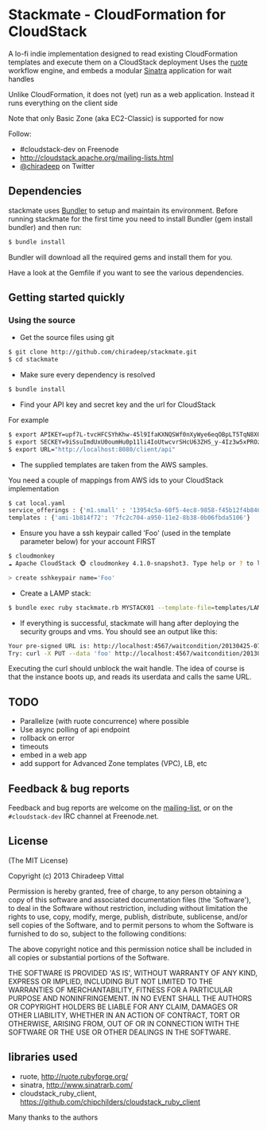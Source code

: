 # Stackmate - CloudFormation for CloudStack

A lo-fi indie implementation designed to read existing CloudFormation templates 
and execute them on a CloudStack deployment
Uses the [ruote](http://ruote.rubyforge.org) workflow engine,
and embeds a modular [Sinatra](http://www.sinatrarb.com/) application for wait handles

Unlike CloudFormation, it does not (yet) run as a web application. 
Instead it runs everything on the client side

Note that only Basic Zone (aka EC2-Classic) is supported for now

Follow:
* \#cloudstack-dev on Freenode
* <http://cloudstack.apache.org/mailing-lists.html>
* [@chiradeep](http://twitter.com/chiradeep) on Twitter

## Dependencies

stackmate uses [Bundler](http://gembundler.com/) to setup and maintain its
environment. Before running stackmate for the first time you need to install
Bundler (gem install bundler) and then run:

```bash
$ bundle install

```

Bundler will download all the required gems and install them for you.

Have a look at the Gemfile if you want to see the various dependencies.

## Getting started quickly

### Using the source

* Get the source files using git

```bash
$ git clone http://github.com/chiradeep/stackmate.git
$ cd stackmate
```

* Make sure every dependency is resolved

```bash
$ bundle install
```
* Find your API key and secret key and the url for CloudStack

For example

```bash
$ export APIKEY=upf7L-tvcHFCSYhKhw-45l9IfaKXNQSWf0nXyWye6eqOBpLT5TqN8XQGeuloV3LbSwD6zuucz22L233Nrqg2pg
$ export SECKEY=9iSsuImdUxU0oumHu0p11li4IoUtwcvrSHcU63ZHS_y-4Iz3w5xPROzyjZTUXkhI9E7dy0r3vejzgCmaQfI-yw
$ export URL="http://localhost:8080/client/api"
```

* The supplied templates are taken from the AWS samples. 

You need a couple of mappings from AWS ids to your CloudStack implementation

```bash
$ cat local.yaml 
service_offerings : {'m1.small' : '13954c5a-60f5-4ec8-9858-f45b12f4b846'}
templates : {'ami-1b814f72': '7fc2c704-a950-11e2-8b38-0b06fbda5106'}
```

* Ensure you have a ssh keypair called 'Foo' (used in the template parameter below) for your account FIRST

```bash
$ cloudmonkey
☁ Apache CloudStack 🐵 cloudmonkey 4.1.0-snapshot3. Type help or ? to list commands.

> create sshkeypair name='Foo'
```


* Create a LAMP stack:

```bash
$ bundle exec ruby stackmate.rb MYSTACK01 --template-file=templates/LAMP_Single_Instance.template -p "DBName=cloud;DBUserName=cloud;SSHLocation=75.75.75.0/24;DBUsername=cloud;DBPassword=cloud;DBRootPassword=cloud;KeyName=Foo"
```

* If everything is successful, stackmate will hang after deploying the security groups and vms. 
You should see an output like this:

```bash
Your pre-signed URL is: http://localhost:4567/waitcondition/20130425-0706-kerujere-punopapa/WaitHandle
Try: curl -X PUT --data 'foo' http://localhost:4567/waitcondition/20130425-0706-kerujere-punopapa/WaitHandle
```
Executing the curl should unblock the wait handle. The idea of course is that the instance boots up, and reads its userdata and calls the same URL.

## TODO
* Parallelize (with ruote concurrence) where possible
* Use async polling of api endpoint
* rollback on error
* timeouts
* embed in a web app
* add support for Advanced Zone templates (VPC), LB, etc

## Feedback & bug reports

Feedback and bug reports are welcome on the [mailing-list](dev@cloudstack.apache.org), or on the `#cloudstack-dev` IRC channel at Freenode.net.

## License

(The MIT License)

Copyright (c) 2013 Chiradeep Vittal

Permission is hereby granted, free of charge, to any person obtaining
a copy of this software and associated documentation files (the
'Software'), to deal in the Software without restriction, including
without limitation the rights to use, copy, modify, merge, publish,
distribute, sublicense, and/or sell copies of the Software, and to
permit persons to whom the Software is furnished to do so, subject to
the following conditions:

The above copyright notice and this permission notice shall be
included in all copies or substantial portions of the Software.

THE SOFTWARE IS PROVIDED 'AS IS', WITHOUT WARRANTY OF ANY KIND,
EXPRESS OR IMPLIED, INCLUDING BUT NOT LIMITED TO THE WARRANTIES OF
MERCHANTABILITY, FITNESS FOR A PARTICULAR PURPOSE AND NONINFRINGEMENT.
IN NO EVENT SHALL THE AUTHORS OR COPYRIGHT HOLDERS BE LIABLE FOR ANY
CLAIM, DAMAGES OR OTHER LIABILITY, WHETHER IN AN ACTION OF CONTRACT,
TORT OR OTHERWISE, ARISING FROM, OUT OF OR IN CONNECTION WITH THE
SOFTWARE OR THE USE OR OTHER DEALINGS IN THE SOFTWARE.

## libraries used

- ruote, <http://ruote.rubyforge.org/>
- sinatra, <http://www.sinatrarb.com/>
- cloudstack_ruby_client, <https://github.com/chipchilders/cloudstack_ruby_client>

Many thanks to the authors 

